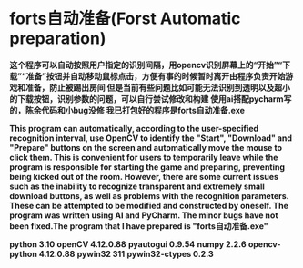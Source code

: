 forts自动准备(Forst Automatic preparation)
=
**这个程序可以自动按照用户指定的识别间隔，用opencv识别屏幕上的“开始”“下载”“准备”按钮并自动移动鼠标点击，方便有事的时候暂时离开由程序负责开始游戏和准备，防止被踢出房间
但是当前有些问题比如可能无法识别到透明以及超小的下载按钮，识别参数的问题，可以自行尝试修改和构建
使用ai搭配pycharm写的，陈余代码和小bug没修
我已打包好的程序是forts自动准备.exe**

**This program can automatically, according to the user-specified recognition interval, use OpenCV to identify the "Start", "Download" and "Prepare" buttons on the screen and automatically move the mouse to click them. This is convenient for users to temporarily leave while the program is responsible for starting the game and preparing, preventing being kicked out of the room.
However, there are some current issues such as the inability to recognize transparent and extremely small download buttons, as well as problems with the recognition parameters. These can be attempted to be modified and constructed by oneself.
The program was written using AI and PyCharm. The minor bugs have not been fixed.The program that I have prepared is "forts自动准备.exe"**

**python 3.10**
**openCV 4.12.0.88**
**pyautogui 0.9.54**
**numpy 2.2.6**
**opencv-python 4.12.0.88**
**pywin32 311**
**pywin32-ctypes 0.2.3**

